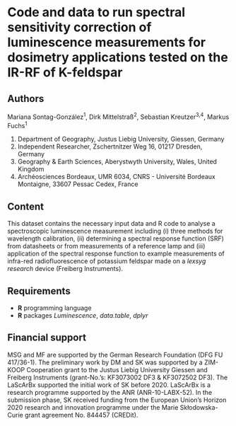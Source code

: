 Code and data to run spectral sensitivity correction of luminescence
measurements for dosimetry applications tested on the IR-RF of
K-feldspar
================

## Authors

Mariana Sontag-González<sup>1</sup>, Dirk Mittelstraß<sup>2</sup>,
Sebastian Kreutzer<sup>3,4</sup>, Markus Fuchs<sup>1</sup>

1.  Department of Geography, Justus Liebig University, Giessen, Germany
2.  Independent Researcher, Zschertnitzer Weg 16, 01217 Dresden, Germany
3.  Geography & Earth Sciences, Aberystwyth University, Wales, United
    Kingdom
4.  Archéosciences Bordeaux, UMR 6034, CNRS - Université Bordeaux
    Montaigne, 33607 Pessac Cedex, France

## Content

This dataset contains the necessary input data and R code to analyse a
spectroscopic luminescence measurement including (i) three methods for
wavelength calibration, (ii) determining a spectral response function
(SRF) from datasheets or from measurements of a reference lamp and (iii)
application of the spectral response function to example measurements of
infra-red radiofluorescence of potassium feldspar made on a *lexsyg
research* device (Freiberg Instruments).

## Requirements

-   **R** programming language
-   **R** packages *Luminescence*, *data.table*, *dplyr*

## Financial support

MSG and MF are supported by the German Research Foundation (DFG FU
417/36-1). The preliminary work by DM and SK was supported by a ZIM-KOOP
Cooperation grant to the Justus Liebig University Giessen and Freiberg
Instruments (grant-No.’s: KF3073002 DF3 & KF3072502 DF3). The LaScArBx
supported the initial work of SK before 2020. LaScArBx is a research
programme supported by the ANR (ANR-10-LABX-52). In the submission
phase, SK received funding from the European Union’s Horizon 2020
research and innovation programme under the Marie Skłodowska-Curie grant
agreement No. 844457 (CREDit).
